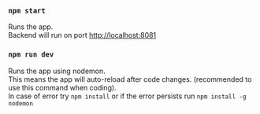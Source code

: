 ### `npm start`

Runs the app.\
Backend will run on port [http://localhost:8081](http://localhost:8081)

### `npm run dev`

Runs the app using nodemon.\
This means the app will auto-reload after code changes. (recommended to use this command when coding).\
In case of error try `npm install` or if the error persists run `npm install -g nodemon`

